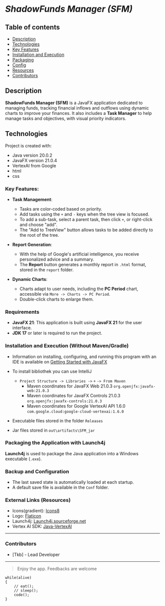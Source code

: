 #  *ShadowFunds Manager (SFM)*

## Table of contents
* [Description](#description)
* [Technologies](#technologies)
* [Key Features](#key-features)
* [Installation and Execution](#installation-and-execution-without-mavengradle)
* [Packaging](#packaging-the-application-with-launch4j)
* [Config](#backup-and-configuration)
* [Resources](#external-links-resources)
* [Contributors](#contributors)

## Description

**ShadowFunds Manager (SFM)** is a JavaFX application dedicated to managing funds, tracking financial inflows and 
outflows using dynamic charts to improve your finances. 
It also includes a **Task Manager** to help manage tasks and objectives, with visual priority indicators.

## Technologies
Project is created with:
* Java version 20.0.2
* JavaFX version 21.0.4
* VertexAI from Google
* html
* css


### Key Features:

- **Task Management**:
  - Tasks are color-coded based on priority.
  - Add tasks using the `+` and `-` keys when the tree view is focused.
  - To add a sub-task, select a parent task, then click `+`, or right-click and choose "add".
  - The "Add to TreeView" button allows tasks to be added directly to the root of the tree.

- **Report Generation**:
    - With the help of Google's artificial intelligence, you receive personalized advice and a summary. 
    - The **Report** button generates a monthly report in `.html` format, stored in the `report` folder.

- **Dynamic Charts**:
  - Charts adapt to user needs, including the **PC Period** chart, accessible via `More -> Charts -> PC Period`.
  - Double-click charts to enlarge them.

### Requirements

- **JavaFX 21**: This application is built using **JavaFX 21** for the user interface.
- **JDK 17** or later is required to run the project.

### Installation and Execution (Without Maven/Gradle)

* Information on installing, configuring, and running this program with an IDE is available on [Getting Started with JavaFX](https://openjfx.io/openjfx-docs/)
* To install bibliothek you can use IntelliJ
  * `Project Structure -> Libraries ->` `+` `-> From Maven`
    * Maven coordinates for JavaFX Web 21.0.3 `org.openjfx:javafx-web:21.0.3`
    * Maven coordinates for JavaFX Controls 21.0.3 `org.openjfx:javafx-controls:21.0.3`
    * Maven coordinates for Google VertexAI API 1.6.0  `com.google.cloud:google-cloud-vertexai:1.6.0`
  
* Executable files stored in the folder `Releases`
* Jar files stored in `out\artifacts\SFM_jar`


### Packaging the Application with Launch4j

**Launch4j** is used to package the Java application into a Windows executable (`.exe`).

### Backup and Configuration

- The last saved state is automatically loaded at each startup.
- A default save file is available in the `Conf` folder.

### External Links (Resources)

- Icons(gradient): [Icons8](https://icons8.com)
- Logo: [Flaticon](https://www.flaticon.com)
- Launch4j: [Launch4j.sourceforge.net](https://launch4j.sourceforge.net/)
- Vertex AI SDK: [Java-VertexAI](https://github.com/googleapis/google-cloud-java/tree/main/java-vertexai)

---

### Contributors

- [Tkb] - Lead Developer

--- 

> Enjoy the app. Feedbacks are welcome

```
while(alive)
{
    // eat(); 
    // sleep();  
    code();
}
```